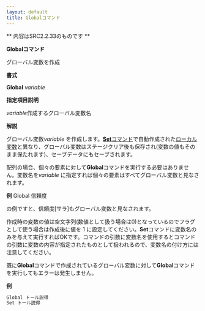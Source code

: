 ```yaml
---
layout: default
title: Globalコマンド
---
```

** 内容はSRC2.2.33のものです **

**Globalコマンド**

グローバル変数を作成

**書式**

**Global** *variable*

**指定項目説明**

*variable*作成するグローバル変数名

**解説**

グローバル変数*variable* を作成します。[**Set**コマンド](Setコマンド.md)で自動作成された[ローカル変数](ローカル変数.md)と異なり、グローバル変数はステージクリア後も保存され(変数の値もそのまま保たれます)、セーブデータにもセーブされます。

配列の場合、個々の要素に対して**Global**コマンドを実行する必要はありません。変数名を*variable* に指定すれば個々の要素はすべてグローバル変数と見なされます。

**例** Global 信頼度

の例ですと、信頼度[サラ]もグローバル変数と見なされます。

作成時の変数の値は空文字列(数値として扱う場合は0)となっているのでフラグとして使う場合は作成後に値を 1 に設定してください。**Set**コマンドに変数名のみを与えて実行すればOKです。コマンドの引数に変数名を使用するとコマンドの引数に変数の内容が指定されたものとして扱われるので、変数名の付け方には注意してください。

既に**Global**コマンドで作成されているグローバル変数に対して**Global**コマンドを実行してもエラーは発生しません。

**例**
```sh
Global トール説得
Set トール説得
```

